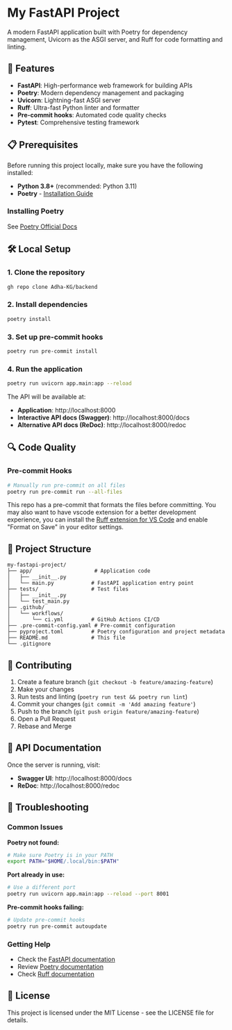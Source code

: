 # My FastAPI Project

A modern FastAPI application built with Poetry for dependency management, Uvicorn as the ASGI server, and Ruff for code formatting and linting.

## 🚀 Features

- **FastAPI**: High-performance web framework for building APIs
- **Poetry**: Modern dependency management and packaging
- **Uvicorn**: Lightning-fast ASGI server
- **Ruff**: Ultra-fast Python linter and formatter
- **Pre-commit hooks**: Automated code quality checks
- **Pytest**: Comprehensive testing framework

## 📋 Prerequisites

Before running this project locally, make sure you have the following installed:

- **Python 3.8+** (recommended: Python 3.11)
- **Poetry** - [Installation Guide](https://python-poetry.org/docs/#installation)

### Installing Poetry

See [Poetry Official Docs](https://python-poetry.org/docs/)


## 🛠️ Local Setup

### 1. Clone the repository
```bash
gh repo clone Adha-KG/backend
```

### 2. Install dependencies
```bash
poetry install
```

### 3. Set up pre-commit hooks
```bash
poetry run pre-commit install
```

### 4. Run the application
```bash
poetry run uvicorn app.main:app --reload
```

The API will be available at:
- **Application**: http://localhost:8000
- **Interactive API docs (Swagger)**: http://localhost:8000/docs
- **Alternative API docs (ReDoc)**: http://localhost:8000/redoc


## 🔍 Code Quality


### Pre-commit Hooks


```bash
# Manually run pre-commit on all files
poetry run pre-commit run --all-files
```
This repo has a pre-commit that formats the files before committing. You may also want to have vscode extension for a better development experience, you can install the [Ruff extension for VS Code](https://marketplace.visualstudio.com/items?itemName=charliermarsh.ruff) and enable "Format on Save" in your editor settings.

## 📁 Project Structure

```
my-fastapi-project/
├── app/                    # Application code
│   ├── __init__.py
│   └── main.py            # FastAPI application entry point
├── tests/                 # Test files
│   ├── __init__.py
│   └── test_main.py
├── .github/
│   └── workflows/
│       └── ci.yml         # GitHub Actions CI/CD
├── .pre-commit-config.yaml # Pre-commit configuration
├── pyproject.toml         # Poetry configuration and project metadata
├── README.md              # This file
└── .gitignore
```





## 🤝 Contributing

1. Create a feature branch (`git checkout -b feature/amazing-feature`)
2. Make your changes
3. Run tests and linting (`poetry run test && poetry run lint`)
4. Commit your changes (`git commit -m 'Add amazing feature'`)
5. Push to the branch (`git push origin feature/amazing-feature`)
6. Open a Pull Request
7. Rebase and Merge

## 📝 API Documentation

Once the server is running, visit:
- **Swagger UI**: http://localhost:8000/docs
- **ReDoc**: http://localhost:8000/redoc

## 🐛 Troubleshooting

### Common Issues

**Poetry not found:**
```bash
# Make sure Poetry is in your PATH
export PATH="$HOME/.local/bin:$PATH"
```

**Port already in use:**
```bash
# Use a different port
poetry run uvicorn app.main:app --reload --port 8001
```

**Pre-commit hooks failing:**
```bash
# Update pre-commit hooks
poetry run pre-commit autoupdate
```

### Getting Help

- Check the [FastAPI documentation](https://fastapi.tiangolo.com/)
- Review [Poetry documentation](https://python-poetry.org/docs/)
- Check [Ruff documentation](https://docs.astral.sh/ruff/)

## 📜 License

This project is licensed under the MIT License - see the LICENSE file for details.